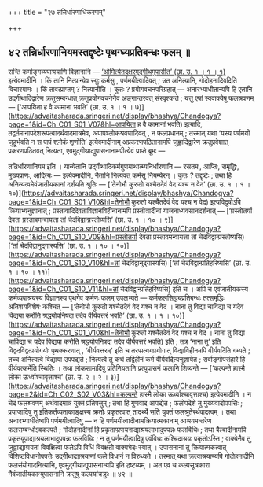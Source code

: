 +++
title = "२७ तन्निर्धारणाधिकरणम्"

+++

## ४२ तन्निर्धारणानियमस्तद्दृष्टेः पृथग्घ्यप्रतिबन्धः फलम् ॥

सन्ति कर्माङ्गव्यपाश्रयाणि विज्ञानानि — [‘ओमित्येतदक्षरमुद्गीथमुपासीत’ (छा. उ. १ । १ । १)](https://advaitasharada.sringeri.net/display/bhashya/Chandogya?page=1&id=Ch_C01_S01_V01&hl=ओमित्येतदक्षरमुद्गीथमुपासीत) इत्येवमादीनि । किं तानि नित्यान्येव स्युः कर्मसु , पर्णमयीत्वादिवत् ; उत अनित्यानि, गोदोहनादिवदिति विचारयामः । किं तावत्प्राप्तम् ? नित्यानीति । कुतः ? प्रयोगवचनपरिग्रहात् — अनारभ्याधीतान्यपि हि एतानि उद्गीथादिद्वारेण क्रतुसम्बन्धात् क्रतुप्रयोगवचनेनैव अङ्गान्तरवत् संस्पृश्यन्ते ; यत्तु एषां स्ववाक्येषु फलश्रवणम् — [‘आपयिता ह वै कामानां भवति’ (छा. उ. १ । १ । ७)](https://advaitasharada.sringeri.net/display/bhashya/Chandogya?page=1&id=Ch_C01_S01_V07&hl=आपयिता ह वै कामानां भवति) इत्यादि, तद्वर्तमानापदेशरूपत्वादर्थवादमात्रमेव, अपापश्लोकश्रवणादिवत् , न फलप्रधानम् ; तस्मात् यथा ‘यस्य पर्णमयी जुहूर्भवति न स पापं श्लोकं शृणोति’ इत्येवमादीनाम् अप्रकरणपठितानामपि जुह्वादिद्वारेण क्रतुप्रवेशात् प्रकरणपठितवत् नित्यता, एवमुद्गीथाद्युपासनानामपीत्येवं प्राप्ते ब्रूमः —

तन्निर्धारणानियम इति । यान्येतानि उद्गीथादिकर्मगुणयाथात्म्यनिर्धारणानि — रसतमः, आप्तिः, समृद्धिः, मुख्यप्राणः, आदित्यः — इत्येवमादीनि, नैतानि नित्यवत् कर्मसु नियम्येरन् । कुतः ? तद्दृष्टेः ; तथा हि अनित्यत्वमेवंजातीयकानां दर्शयति श्रुतिः — [‘तेनोभौ कुरुतो यश्चैतदेवं वेद यश्च न वेद’ (छा. उ. १ । १ । १०)](https://advaitasharada.sringeri.net/display/bhashya/Chandogya?page=1&id=Ch_C01_S01_V10&hl=तेनोभौ कुरुतो यश्चैतदेवं वेद यश्च न वेद) इत्यविदुषोऽपि क्रियाभ्यनुज्ञानात् ; प्रस्तावादिदेवताविज्ञानविहीनानामपि प्रस्तोत्रादीनां याजनाध्यवसानदर्शनात् — [‘प्रस्तोतर्या देवता प्रस्तावमन्वायत्ता तां चेदविद्वान्प्रस्तोष्यसि’ (छा. उ. १ । १० । ९)](https://advaitasharada.sringeri.net/display/bhashya/Chandogya?page=1&id=Ch_C01_S10_V09&hl=प्रस्तोतर्या देवता प्रस्तावमन्वायत्ता तां चेदविद्वान्प्रस्तोष्यसि) [‘तां चेदविद्वानुद्गास्यसि’ (छा. उ. १ । १० । १०)](https://advaitasharada.sringeri.net/display/bhashya/Chandogya?page=1&id=Ch_C01_S10_V10&hl=तां चेदविद्वानुद्गास्यसि) [‘तां चेदविद्वान्प्रतिहरिष्यसि’ (छा. उ. १ । १० । ११)](https://advaitasharada.sringeri.net/display/bhashya/Chandogya?page=1&id=Ch_C01_S10_V11&hl=तां चेदविद्वान्प्रतिहरिष्यसि) इति च । अपि च एवंजातीयकस्य कर्मव्यपाश्रयस्य विज्ञानस्य पृथगेव कर्मणः फलम् उपलभ्यते — कर्मफलसिद्ध्यप्रतिबन्धः तत्समृद्धिः अतिशयविशेषः कश्चित् — [‘तेनोभौ कुरुतो यश्चैतदेवं वेद यश्च न वेद । नाना तु विद्या चाविद्या च यदेव विद्यया करोति श्रद्धयोपनिषदा तदेव वीर्यवत्तरं भवति’ (छा. उ. १ । १ । १०)](https://advaitasharada.sringeri.net/display/bhashya/Chandogya?page=1&id=Ch_C01_S01_V10&hl=तेनोभौ कुरुतो यश्चैतदेवं वेद यश्च न वेद । नाना तु विद्या चाविद्या च यदेव विद्यया करोति श्रद्धयोपनिषदा तदेव वीर्यवत्तरं भवति) इति ; तत्र ‘नाना तु’ इति विद्वदविद्वत्प्रयोगयोः पृथक्करणात् , ‘वीर्यवत्तरम्’ इति च तरप्प्रत्ययप्रयोगात् विद्याविहीनमपि वीर्यवदिति गम्यते ; तच्च अनित्यत्वे विद्याया उपपद्यते ; नित्यत्वे तु कथं तद्विहीनं कर्म वीर्यवदित्यनुज्ञायेत ; सर्वाङ्गोपसंहारे हि वीर्यवत्कर्मेति स्थितिः । तथा लोकसामादिषु प्रतिनियतानि प्रत्युपासनं फलानि शिष्यन्ते — [‘कल्पन्ते हास्मै लोका ऊर्ध्वाश्चावृत्ताश्च’ (छा. उ. २ । २ । ३)](https://advaitasharada.sringeri.net/display/bhashya/Chandogya?page=2&id=Ch_C02_S02_V03&hl=कल्पन्ते हास्मै लोका ऊर्ध्वाश्चावृत्ताश्च) इत्येवमादीनि । न चेदं फलश्रवणम् अर्थवादमात्रं युक्तं प्रतिपत्तुम् ; तथा हि गुणवाद आपद्येत ; फलोपदेशे तु मुख्यवादोपपत्तिः ; प्रयाजादिषु तु इतिकर्तव्यताकाङ्क्षस्य क्रतोः प्रकृतत्वात् तादर्थ्ये सति युक्तं फलश्रुतेरर्थवादत्वम् । तथा अनारभ्याधीतेष्वपि पर्णमयीत्वादिषु — न हि पर्णमयीत्वादीनामक्रियात्मकानाम् आश्रयमन्तरेण फलसम्बन्धोऽवकल्पते ; गोदोहनादीनां हि प्रकृताप्प्रणयनाद्याश्रयलाभादुपपन्नः फलविधिः ; तथा बैल्वादीनामपि प्रकृतयूपाद्याश्रयलाभादुपपन्नः फलविधिः ; न तु पर्णमयीत्वादिषु एवंविधः कश्चिदाश्रयः प्रकृतोऽस्ति ; वाक्येनैव तु जुह्वाद्याश्रयतां विवक्षित्वा फलेऽपि विधिं विवक्षतो वाक्यभेदः स्यात् । उपासनानां तु क्रियात्मकत्वात् विशिष्टविधानोपपत्तेः उद्गीथाद्याश्रयाणां फले विधानं न विरुध्यते । तस्मात् यथा क्रत्वाश्रयाण्यपि गोदोहनादीनि फलसंयोगादनित्यानि, एवमुद्गीथाद्युपासनान्यपि इति द्रष्टव्यम् । अत एव च कल्पसूत्रकारा नैवंजातीयकान्युपासनानि क्रतुषु कल्पयांचक्रुः ॥ ४२ ॥

